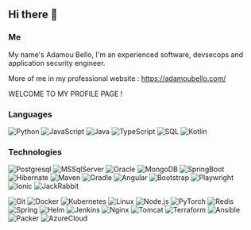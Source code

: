 ## Hi there 👋

<!--
**adamoubello/adamoubello** is a ✨ _special_ ✨ repository because its `README.md` (this file) appears on your GitHub profile.

Here are some ideas to get you started:

- 🔭 I’m currently working on ...
- 🌱 I’m currently learning ...
- 👯 I’m looking to collaborate on ...
- 🤔 I’m looking for help with ...
- 💬 Ask me about ...
- 📫 How to reach me: ...
- 😄 Pronouns: ...
- ⚡ Fun fact: ...
-->

### Me  

My name's Adamou Bello, I'm an experienced  software, devsecops and application security engineer.

More of me in my professional website : https://adamoubello.com/

WELCOME TO MY PROFILE PAGE !

### Languages

![Python](https://img.shields.io/badge/-Python-000?&logo=Python)
![JavaScript](https://img.shields.io/badge/-JavaScript-000?&logo=JavaScript)
![Java](https://img.shields.io/badge/-Java-000?&logo=Java&logoColor=007396)
![TypeScript](https://img.shields.io/badge/-TypeScript-000?&logo=TypeScript)
![SQL](https://img.shields.io/badge/-SQL-000?&logo=MySQL)
![Kotlin](https://img.shields.io/badge/-KOTLIN-000?&logo=Kotlin)


### Technologies

![Postgresql](https://img.shields.io/badge/-POSTGRESQL-000?&logo=PostgreSQL)
![MSSqlServer](https://img.shields.io/badge/-MSSQLSERVER-000?&logo=MSSqlServer)
![Oracle](https://img.shields.io/badge/-ORACLE-000?&logo=Oracle)
![MongoDB](https://img.shields.io/badge/-MONGODB-000?&logo=MongoDB)
![SpringBoot](https://img.shields.io/badge/-SPRINGBOOT-000?&logo=SpringBoot)
![Hibernate](https://img.shields.io/badge/-HIBERNATE-000?&logo=Hibernate)
![Maven](https://img.shields.io/badge/-MAVEN-000?&logo=Maven)
![Gradle](https://img.shields.io/badge/-GRADLE-000?&logo=Gradle)
![Angular](https://img.shields.io/badge/-ANGULAR-000?&logo=Angular)
![Bootstrap](https://img.shields.io/badge/-BOOTSTRAP-000?&logo=Bootstrap)
![Playwright](https://img.shields.io/badge/-PLAYWRIGHT-000?&logo=Playwright)
![Ionic](https://img.shields.io/badge/-IONIC-000?&logo=Ionic)
![JackRabbit](https://img.shields.io/badge/-JACKRABBIT-000?&logo=JackRabbit)

![Git](https://img.shields.io/badge/-GIT-000?&logo=Git)
![Docker](https://img.shields.io/badge/-Docker-000?&logo=Docker)
![Kubernetes](https://img.shields.io/badge/-Kubernetes-000?&logo=Kubernetes)
![Linux](https://img.shields.io/badge/-Linux-000?&logo=Linux)
![Node.js](https://img.shields.io/badge/-Node.js-000?&logo=node.js)
![PyTorch](https://img.shields.io/badge/-PyTorch-000?&logo=PyTorch)
![Redis](https://img.shields.io/badge/-Redis-000?&logo=Redis)
![Spring](https://img.shields.io/badge/-Spring-000?&logo=Spring)
![Helm](https://img.shields.io/badge/-Helm-000?&logo=Helm)
![Jenkins](https://img.shields.io/badge/-JENKINS-000?&logo=Jenkins)
![Nginx](https://img.shields.io/badge/-NGINX-000?&logo=Nginx)
![Tomcat](https://img.shields.io/badge/-TOMCAT-000?&logo=Tomcat)
![Terraform](https://img.shields.io/badge/-TERRAFORM-000?&logo=Terraform)
![Ansible](https://img.shields.io/badge/-ANSIBLE-000?&logo=Ansible)
![Packer](https://img.shields.io/badge/-PACKER-000?&logo=Packer)
![AzureCloud](https://img.shields.io/badge/-AZURECLOUD-000?&logo=AzureCloud)
